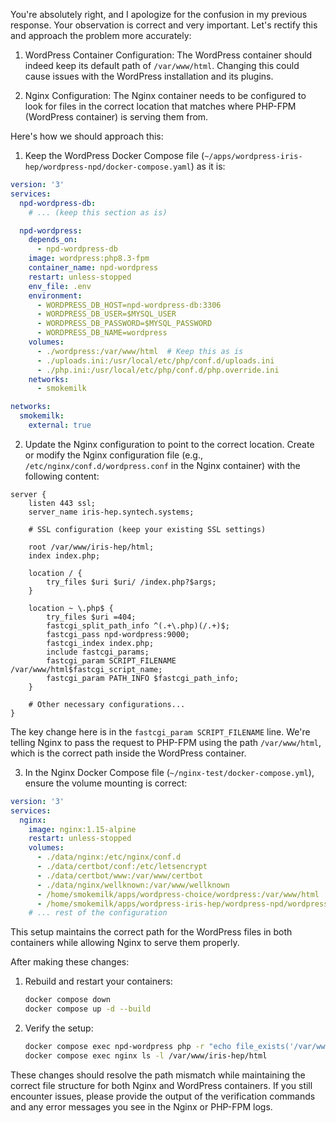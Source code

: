 You're absolutely right, and I apologize for the confusion in my previous response. Your observation is correct and very important. Let's rectify this and approach the problem more accurately:

1. WordPress Container Configuration:
The WordPress container should indeed keep its default path of `/var/www/html`. Changing this could cause issues with the WordPress installation and its plugins.

2. Nginx Configuration:
The Nginx container needs to be configured to look for files in the correct location that matches where PHP-FPM (WordPress container) is serving them from.

Here's how we should approach this:

1. Keep the WordPress Docker Compose file (`~/apps/wordpress-iris-hep/wordpress-npd/docker-compose.yaml`) as it is:

```yaml
version: '3'
services:
  npd-wordpress-db:
    # ... (keep this section as is)

  npd-wordpress:
    depends_on:
      - npd-wordpress-db
    image: wordpress:php8.3-fpm
    container_name: npd-wordpress
    restart: unless-stopped
    env_file: .env
    environment:
      - WORDPRESS_DB_HOST=npd-wordpress-db:3306
      - WORDPRESS_DB_USER=$MYSQL_USER
      - WORDPRESS_DB_PASSWORD=$MYSQL_PASSWORD
      - WORDPRESS_DB_NAME=wordpress
    volumes:
      - ./wordpress:/var/www/html  # Keep this as is
      - ./uploads.ini:/usr/local/etc/php/conf.d/uploads.ini
      - ./php.ini:/usr/local/etc/php/conf.d/php.override.ini
    networks:
      - smokemilk

networks:
  smokemilk:
    external: true

```

2. Update the Nginx configuration to point to the correct location. Create or modify the Nginx configuration file (e.g., `/etc/nginx/conf.d/wordpress.conf` in the Nginx container) with the following content:

```nginx
server {
    listen 443 ssl;
    server_name iris-hep.syntech.systems;
    
    # SSL configuration (keep your existing SSL settings)

    root /var/www/iris-hep/html;
    index index.php;

    location / {
        try_files $uri $uri/ /index.php?$args;
    }

    location ~ \.php$ {
        try_files $uri =404;
        fastcgi_split_path_info ^(.+\.php)(/.+)$;
        fastcgi_pass npd-wordpress:9000;
        fastcgi_index index.php;
        include fastcgi_params;
        fastcgi_param SCRIPT_FILENAME /var/www/html$fastcgi_script_name;
        fastcgi_param PATH_INFO $fastcgi_path_info;
    }

    # Other necessary configurations...
}

```

The key change here is in the `fastcgi_param SCRIPT_FILENAME` line. We're telling Nginx to pass the request to PHP-FPM using the path `/var/www/html`, which is the correct path inside the WordPress container.

3. In the Nginx Docker Compose file (`~/nginx-test/docker-compose.yml`), ensure the volume mounting is correct:

```yaml
version: '3'
services:
  nginx:
    image: nginx:1.15-alpine
    restart: unless-stopped
    volumes:
      - ./data/nginx:/etc/nginx/conf.d
      - ./data/certbot/conf:/etc/letsencrypt
      - ./data/certbot/www:/var/www/certbot
      - ./data/nginx/wellknown:/var/www/wellknown
      - /home/smokemilk/apps/wordpress-choice/wordpress:/var/www/html
      - /home/smokemilk/apps/wordpress-iris-hep/wordpress-npd/wordpress:/var/www/iris-hep/html
    # ... rest of the configuration

```

This setup maintains the correct path for the WordPress files in both containers while allowing Nginx to serve them properly.

After making these changes:

1. Rebuild and restart your containers:
   ```bash
   docker compose down
   docker compose up -d --build
   ```

2. Verify the setup:
   ```bash
   docker compose exec npd-wordpress php -r "echo file_exists('/var/www/html/index.php') ? 'File exists' : 'File not found';"
   docker compose exec nginx ls -l /var/www/iris-hep/html
   ```

These changes should resolve the path mismatch while maintaining the correct file structure for both Nginx and WordPress containers. If you still encounter issues, please provide the output of the verification commands and any error messages you see in the Nginx or PHP-FPM logs.
